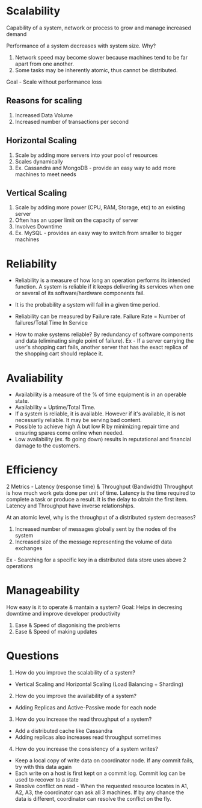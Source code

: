 # Scalability
Capability of a system, network or process to grow and manage increased demand

Performance of a system decreases with system size. Why?
1. Network speed may become slower because machines tend to be far apart from one another.
2. Some tasks may be inherently atomic, thus cannot be distributed.

Goal - Scale without performance loss

## Reasons for scaling
1. Increased Data Volume
2. Increased number of transactions per second

## Horizontal Scaling
1. Scale by adding more servers into your pool of resources
2. Scales dynamically
3. Ex. Cassandra and MongoDB - provide an easy way to add more machines to meet needs

## Vertical Scaling
1. Scale by adding more power (CPU, RAM, Storage, etc) to an existing server
2. Often has an upper limit on the capacity of server
3. Involves Downtime
4. Ex. MySQL  - provides an easy way to switch from smaller to bigger machines


# Reliability
* Reliability is a measure of how long an operation performs its intended function. A system is reliable if it keeps delivering its services when one or several of its software/hardware components fail.
* It is the probability a system will fail in a given time period.
* Reliability can be measured by Failure rate. 
  Failure Rate = Number of failures/Total Time In Service
  
* How to make systems reliable?
By redundancy of software components and data (eliminating single point of failure). 
Ex - If a server carrying the user's shopping cart fails, another server that has the exact replica of the shopping cart should replace it.

# Avaliability
* Availability is a measure of the % of time equipment is in an operable state.
* Availability = Uptime/Total Time.
* If a system is reliable, it is available. However if it's available, it is not necessarily reliable. It may be serving bad content.
* Possible to achieve high A but low R by minimizing repair time and ensuring spares come online when needed.
* Low availability (ex. fb going down) results in reputational and financial damage to the customers.


# Efficiency
2 Metrics - Latency (response time) & Throughput (Bandwidth)
Throughput is how much work gets done per unit of time.
Latency is the time required to complete a task or produce a result. It is the delay to obtain the first item.
Latency and Throughput have inverse relationships.

At an atomic level, why is the throughput of a distributed system decreases?
1. Increased number of messages globally sent by the nodes of the system
2. Increased size of the message representing the volume of data exchanges

Ex - Searching for a specific key in a distributed data store uses above 2 operations

# Manageability
How easy is it to operate & mantain a system?
Goal: Helps in decresing downtime and improve developer productivity

1. Ease & Speed of diagonising the problems
2. Ease & Speed of making updates

# Questions

1. How do you improve the scalability of a system?
* Vertical Scaling and Horizontal Scaling (Load Balancing + Sharding)

2. How do you improve the availability of a system?
* Adding Replicas and Active-Passive mode for each node

3. How do you increase the read throughput of a system?
* Add a distributed cache like Cassandra
* Adding replicas also increases read throughput sometimes

4. How do you increase the consistency of a system writes?
* Keep a local copy of write data on coordinator node. If any commit fails, try with this data again
* Each write on a host is first kept on a commit log. Commit log can be used to recover to a state
* Resolve conflict on read - When the requested resource locates in A1, A2, A3, the coordinator can ask all 3 machines.
If by any chance the data is different, coordinator can resolve the conflict on the fly.







